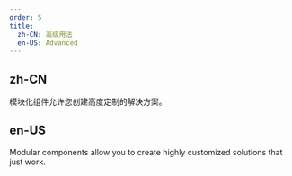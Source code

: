 ```yaml
---
order: 5
title:
  zh-CN: 高级用法
  en-US: Advanced
---
```


## zh-CN

模块化组件允许您创建高度定制的解决方案。

## en-US

Modular components allow you to create highly customized solutions that just work.
